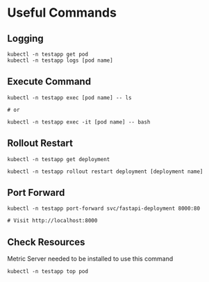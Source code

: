 # Useful Commands

## Logging
```
kubectl -n testapp get pod
kubectl -n testapp logs [pod name]
```

## Execute Command
```
kubectl -n testapp exec [pod name] -- ls

# or

kubectl -n testapp exec -it [pod name] -- bash
```

## Rollout Restart
```
kubectl -n testapp get deployment

kubectl -n testapp rollout restart deployment [deployment name]
```

## Port Forward
```
kubectl -n testapp port-forward svc/fastapi-deployment 8000:80

# Visit http://localhost:8000
```

## Check Resources
Metric Server needed to be installed to use this command
```
kubectl -n testapp top pod
```
